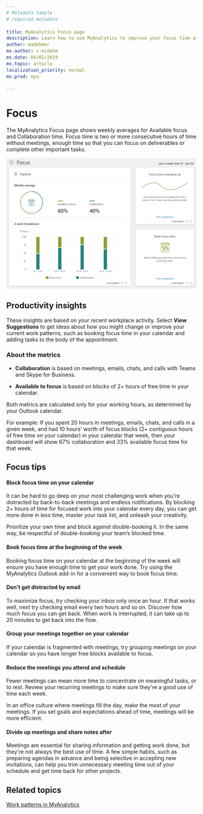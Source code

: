 ```yaml
---
# Metadata Sample
# required metadata

title: MyAnalytics Focus page
description: Learn how to use MyAnalytics to improve your focus time at work
author: madehmer
ms.author: v-midehm
ms.date: 04/01/2019
ms.topic: article
localization_priority: normal 
ms.prod: mya

---
```


# Focus

The MyAnalytics Focus page shows weekly averages for Available focus and Collaboration time. Focus time is two or more consecutive hours of time without meetings,  enough time so that you can focus on deliverables or complete other important tasks.

![Focus](../../Images/mya/use/focus.png)

## Productivity insights

These insights are based on your recent workplace activity. Select **View Suggestions** to get ideas about how you might change or improve your current work patterns, such as booking focus time in your calendar and adding tasks to the body of the appointment.

### About the metrics

* **Collaboration** is based on meetings, emails, chats, and calls with Teams and Skype for Business.

* **Available to focus** is based on blocks of 2+ hours of free time in your calendar.

Both metrics are calculated only for your working hours, as determined by your Outlook calendar.

For example: If you spent 20 hours in meetings, emails, chats, and calls in a given week, and had 10 hours’ worth of focus blocks (2+ contiguous hours of free time on your calendar) in your calendar that week, then your dashboard will show 67% collaboration and 33% available focus time for that week.

## Focus tips

#### Block focus time on your calendar

It can be hard to go deep on your most challenging work when you're distracted by back-to-back meetings and endless notifications. By blocking 2+ hours of time for focused work into your calendar every day, you can get more done in less time, master your task list, and unleash your creativity.

Prioritize your own time and block against double-booking it. In the same way, be respectful of double-booking your team’s blocked time.

#### Book focus time at the beginning of the week

Booking focus time on your calendar at the beginning of the week will ensure you have enough time to get your work done. Try using the MyAnalytics Outlook add-in for a convenient way to book focus time.

#### Don't get distracted by email

To maximize focus, try checking your inbox only once an hour. If that works well, next try checking email every two hours and so on. Discover how much focus you can get back. When work is interrupted, it can take up to 20 minutes to get back into the flow.

#### Group your meetings together on your calendar

If your calendar is fragmented with meetings, try grouping meetings on your calendar so you have longer free blocks available to focus.

#### Reduce the meetings you attend and schedule

Fewer meetings can mean more time to concentrate on meaningful tasks, or to rest. Review your recurring meetings to make sure they're a good use of time each week.

In an office culture where meetings fill the day, make the most of your meetings. If you set goals and expectations ahead of time, meetings will be more efficient.

#### Divide up meetings and share notes after

Meetings are essential for sharing information and getting work done, but they're not always the best use of time. A few simple habits, such as preparing agendas in advance and being selective in accepting new invitations, can help you trim unnecessary meeting time out of your schedule and get time back for other projects.

## Related topics

[Work patterns in MyAnalytics](../use/dashboard-2.md)